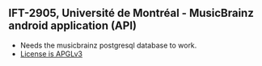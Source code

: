 ## IFT-2905, Université de Montréal - MusicBrainz android application (API)

* Needs the musicbrainz postgresql database to work.
* [License is APGLv3](LICENSE)
